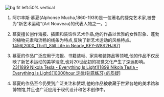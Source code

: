 
![bg fit left:50% vertical](https://i.imgur.com/yuvcpRw.webp)


1. 阿尔丰斯·慕夏(Alphonse Mucha,1860-1939)是一位著名的捷克艺术家,被誉为"新艺术运动"(Art Nouveau)的代表人物之一。[1](https://en.wikipedia.org/wiki/Alphonse_Mucha)
    
2. 慕夏擅长创作海报、插画和装饰性艺术作品,他的作品以优雅的女性形象、蓬勃的植物元素和流畅的线条为特点,反映了新艺术运动的风格特点。[1](https://en.wikipedia.org/wiki/Alphonse_Mucha)[4](https://en.wikipedia.org/wiki/List_of_works_by_Alphonse_Mucha)[5](https://www.wikiart.org/en/alphonse-mucha)[6](https://www.britannica.com/biography/Alphonse-Mucha)[[2000_Thrift_Still Life in Nearly_KEY-W8S2HJ87]](https://artsandculture.google.com/entity/alphonse-mucha/m0p_nx?hl=en)
    
3. 慕夏的作品广泛应用于海报、书籍装帧、家具和装饰品等领域,他的作品不仅反映了新艺术运动的美学理念,也对20世纪初的视觉文化产生了深远影响。[2](https://www.muchafoundation.org/)[3](https://alfonsmucha.org/)[[1899 Nikola Tesla - Everything Is Light]](https://www.mucha.cz/)[[1899 Nikola Tesla - Everything Is Light]](https://www.artgallery.nsw.gov.au/whats-on/exhibitions/mucha/)[[10000hour 定律(刻意练习) 的质疑]](https://www.artelino.com/articles/alphonse_mucha.asp)
    
4. 慕夏的作品至今仍受到广泛关注和赞颂,他的作品被收藏于世界各地的美术馆和博物馆,并且也广泛应用于现代设计和艺术创作中。